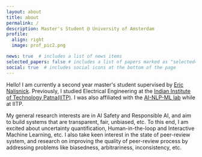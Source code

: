 ```yaml
---
layout: about
title: about
permalink: /
description: Master's Student @ University of Amsterdam
profile:
  align: right
  image: prof_pic2.png

news: true  # includes a list of news items
selected_papers: false # includes a list of papers marked as "selected={true}"
social: true  # includes social icons at the bottom of the page
---
```


Hello! I am currently a second year master's student supervised by [Eric Nalisnick](https://enalisnick.github.io/).
Previously, I studied Electrical Engineering at the [Indian Institute of Technology Patna(IITP)](https://www.iitp.ac.in/index.php/en-us/). I was also affiliated with the [AI-NLP-ML lab](https://www.iitp.ac.in/~ai-nlp-ml/) while at IITP.

My general research interests are in AI Safety and Responsible AI, and aim to build systems that are transparent, fair, unbiased, etc. To this end, I am excited about uncertainty quantification, Human-in-the-loop and Interactive Machine Learning, etc. I also take keen interest in the state of peer-review system, and research on improving the quality of peer-review process by addressing problems like biasedness, arbitrariness, inconsistency, etc.


<!-- Link to your social media connections, too. This theme is set up to use [Font Awesome icons](http://fortawesome.github.io/Font-Awesome/) and [Academicons](https://jpswalsh.github.io/academicons/), like the ones below. Add your Facebook, Twitter, LinkedIn, Google Scholar, or just disable all of them. -->
